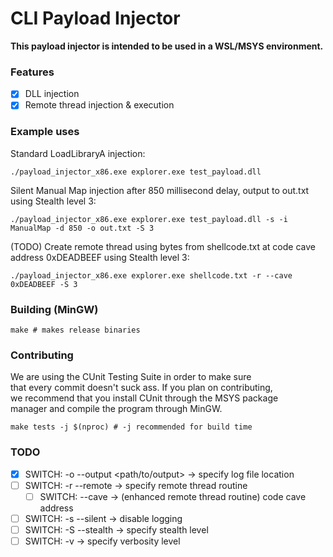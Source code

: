 # CLI Payload Injector

**This payload injector is intended to be used in a WSL/MSYS environment.**

### Features
- [x] DLL injection
- [x] Remote thread injection & execution

### Example uses
Standard LoadLibraryA injection:
```
./payload_injector_x86.exe explorer.exe test_payload.dll
```
Silent Manual Map injection after 850 millisecond delay, output to out.txt using Stealth level 3:
```
./payload_injector_x86.exe explorer.exe test_payload.dll -s -i ManualMap -d 850 -o out.txt -S 3
```
(TODO) Create remote thread using bytes from shellcode.txt at code cave address 0xDEADBEEF using Stealth level 3:
```
./payload_injector_x86.exe explorer.exe shellcode.txt -r --cave 0xDEADBEEF -S 3
```

### Building (MinGW)
```
make # makes release binaries
```

### Contributing
We are using the CUnit Testing Suite in order to make sure  
that every commit doesn't suck ass. If you plan on contributing,  
we recommend that you install CUnit through the MSYS package  
manager and compile the program through MinGW.
```
make tests -j $(nproc) # -j recommended for build time
```

### TODO
- [x] SWITCH: -o --output \<path/to/output\> -\> specify log file location
- [ ] SWITCH: -r --remote -> specify remote thread routine
  - [ ] SWITCH: --cave -> (enhanced remote thread routine) code cave address
- [ ] SWITCH: -s --silent -> disable logging
- [ ] SWITCH: -S --stealth -> specify stealth level
- [ ] SWITCH: -v -> specify verbosity level
